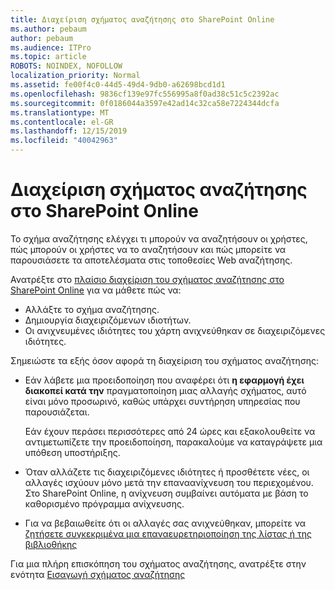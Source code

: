 ```yaml
---
title: Διαχείριση σχήματος αναζήτησης στο SharePoint Online
ms.author: pebaum
author: pebaum
ms.audience: ITPro
ms.topic: article
ROBOTS: NOINDEX, NOFOLLOW
localization_priority: Normal
ms.assetid: fe00f4c0-44d5-49d4-9db0-a62698bcd1d1
ms.openlocfilehash: 9836cf139e97fc556995a8f0ad38c51c5c2392ac
ms.sourcegitcommit: 0f0186044a3597e42ad14c32ca58e7224344dcfa
ms.translationtype: MT
ms.contentlocale: el-GR
ms.lasthandoff: 12/15/2019
ms.locfileid: "40042963"
---
```

# <a name="manage-search-schema-in-sharepoint-online"></a>Διαχείριση σχήματος αναζήτησης στο SharePoint Online

Το σχήμα αναζήτησης ελέγχει τι μπορούν να αναζητήσουν οι χρήστες, πώς μπορούν οι χρήστες να το αναζητήσουν και πώς μπορείτε να παρουσιάσετε τα αποτελέσματα στις τοποθεσίες Web αναζήτησης. 

Ανατρέξτε στο [πλαίσιο διαχείριση του σχήματος αναζήτησης στο SharePoint Online](https://docs.microsoft.com/sharepoint/manage-search-schema) για να μάθετε πώς να: 
- Αλλάξτε το σχήμα αναζήτησης.
- Δημιουργία διαχειριζόμενων ιδιοτήτων.
- Οι ανιχνευμένες ιδιότητες του χάρτη ανιχνεύθηκαν σε διαχειριζόμενες ιδιότητες.

Σημειώστε τα εξής όσον αφορά τη διαχείριση του σχήματος αναζήτησης:

- Εάν λάβετε μια προειδοποίηση που αναφέρει ότι **η εφαρμογή έχει διακοπεί κατά την** πραγματοποίηση μιας αλλαγής σχήματος, αυτό είναι μόνο προσωρινό, καθώς υπάρχει συντήρηση υπηρεσίας που παρουσιάζεται. 

    Εάν έχουν περάσει περισσότερες από 24 ώρες και εξακολουθείτε να αντιμετωπίζετε την προειδοποίηση, παρακαλούμε να καταγράψετε μια υπόθεση υποστήριξης.
- Όταν αλλάζετε τις διαχειριζόμενες ιδιότητες ή προσθέτετε νέες, οι αλλαγές ισχύουν μόνο μετά την επαναανίχνευση του περιεχομένου. Στο SharePoint Online, η ανίχνευση συμβαίνει αυτόματα με βάση το καθορισμένο πρόγραμμα ανίχνευσης.
- Για να βεβαιωθείτε ότι οι αλλαγές σας ανιχνεύθηκαν, μπορείτε να [ζητήσετε συγκεκριμένα μια επαναευρετηριοποίηση της λίστας ή της βιβλιοθήκης](https://docs.microsoft.com/sharepoint/manage-search-schema#request-re-indexing-of-a-document-library-or-list) 

Για μια πλήρη επισκόπηση του σχήματος αναζήτησης, ανατρέξτε στην ενότητα [Εισαγωγή σχήματος αναζήτησης](https://blogs.technet.microsoft.com/tothesharepoint/2012/11/25/introducing-search-schema-for-sharepoint-2013/) 


